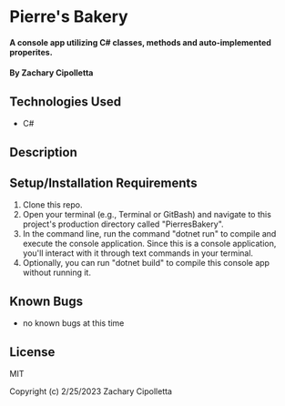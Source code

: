 # Pierre's Bakery

#### A console app utilizing C# classes, methods and auto-implemented properites.

#### By Zachary Cipolletta

## Technologies Used

* C#

## Description


## Setup/Installation Requirements

1. Clone this repo.
2. Open your terminal (e.g., Terminal or GitBash) and navigate to this project's production directory called "PierresBakery".
3. In the command line, run the command "dotnet run" to compile and execute the console application. Since this is a console application, you'll interact with it through text commands in your terminal.
4. Optionally, you can run "dotnet build" to compile this console app without running it.

## Known Bugs

* no known bugs at this time

## License
MIT

Copyright (c) 2/25/2023 Zachary Cipolletta
